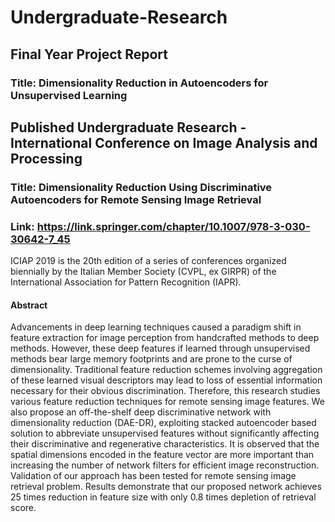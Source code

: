 # Undergraduate-Research

## Final Year Project Report
### Title: Dimensionality Reduction in Autoencoders for Unsupervised Learning






## Published Undergraduate Research - International Conference on Image Analysis and Processing

### Title: Dimensionality Reduction Using Discriminative Autoencoders for Remote Sensing Image Retrieval
### Link: https://link.springer.com/chapter/10.1007/978-3-030-30642-7_45

ICIAP 2019 is the 20th edition of a series of conferences organized biennially by the Italian Member Society (CVPL, ex GIRPR) of the International Association for Pattern Recognition (IAPR).

#### Abstract
Advancements in deep learning techniques caused a paradigm shift in feature extraction for image perception from handcrafted methods to deep methods. However, these deep features if learned through unsupervised methods bear large memory footprints and are prone to the
curse of dimensionality. Traditional feature reduction schemes involving aggregation of these learned visual descriptors may lead to loss of essential information necessary for their obvious discrimination. Therefore, this research studies various feature reduction techniques for remote sensing image features. We also propose an off-the-shelf deep discriminative network with dimensionality reduction (DAE-DR), exploiting stacked autoencoder based solution to abbreviate unsupervised features without significantly affecting their discriminative and regenerative characteristics. It is observed that the spatial dimensions encoded in the feature vector are more important than increasing the number of network filters for efficient image reconstruction. Validation of our approach has been tested for remote sensing image retrieval problem. Results demonstrate that our proposed network achieves 25 times reduction in feature size
with only 0.8 times depletion of retrieval score.
